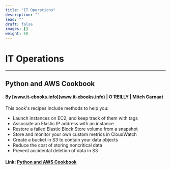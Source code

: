 ```yaml
---
title: "IT Operations"
description: ""
lead: ""
draft: false
images: []
weight: 60
---
```


# IT Operations

---

## Python and AWS Cookbook

#### By [www.it-ebooks.info](www.it-ebooks.info) | O`REILLY | Mitch Garnaat 

This book's recipes include methods to help you:
- Launch instances on EC2, and keep track of them with tags
- Associate an Elastic IP address with an instance
- Restore a failed Elastic Block Store volume from a snapshot
- Store and monitor your own custom metrics in CloudWatch
- Create a bucket in S3 to contain your data objects
- Reduce the cost of storing noncritical data
- Prevent accidental deletion of data in S3

#### Link: [Python and AWS Cookbook](https://media.licdn.com/dms/document/C561FAQGv5TaicP4_ig/feedshare-document-pdf-analyzed/0/1679579192062?e=1680739200&v=beta&t=YxmWPPGUUgfTFDIJpRq1J7ZP606DtjiRbUjbmHpay5s)

